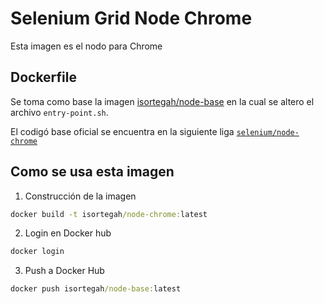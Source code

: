 # Selenium Grid Node Chrome

Esta imagen es el nodo para Chrome

## Dockerfile

Se toma como base la imagen [isortegah/node-base](https://hub.docker.com/r/isortegah/node-base/) en la cual se altero 
el archivo `entry-point.sh`.

El codigó base oficial se encuentra en la siguiente liga [`selenium/node-chrome`](https://github.com/SeleniumHQ/docker-selenium/tree/master/NodeChrome)

## Como se usa esta imagen

1. Construcción de la imagen
```cmd
docker build -t isortegah/node-chrome:latest
```
2. Login en Docker hub
```cmd
docker login
```
3. Push a Docker Hub
```cmd
docker push isortegah/node-base:latest
```